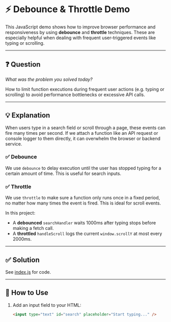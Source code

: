 # ⚡ Debounce & Throttle Demo

This JavaScript demo shows how to improve browser performance and responsiveness by using **debounce** and **throttle** techniques. These are especially helpful when dealing with frequent user-triggered events like typing or scrolling.

---

## ❓ Question

_What was the problem you solved today?_

How to limit function executions during frequent user actions (e.g. typing or scrolling) to avoid performance bottlenecks or excessive API calls.

---

## 💡 Explanation

When users type in a search field or scroll through a page, these events can fire many times per second. If we attach a function like an API request or console logger to them directly, it can overwhelm the browser or backend service.

### ✅ Debounce
We use `debounce` to delay execution until the user has stopped typing for a certain amount of time. This is useful for search inputs.

### ✅ Throttle
We use `throttle` to make sure a function only runs once in a fixed period, no matter how many times the event is fired. This is ideal for scroll events.

In this project:

- A **debounced** `searchHandler` waits 1000ms after typing stops before making a fetch call.
- A **throttled** `handleScroll` logs the current `window.scrollY` at most every 2000ms.

---

## ✅ Solution

See [index.js](./index.js) for code.

---

## 🧪 How to Use

1. Add an input field to your HTML:
   ```html
   <input type="text" id="search" placeholder="Start typing..." />
